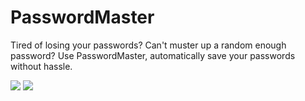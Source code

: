 # PasswordMaster
Tired of losing your passwords? Can't muster up a random enough password? Use PasswordMaster, automatically save your passwords without hassle.

![](https://i.imgur.com/ymmBZ8P.png)
![](https://i.imgur.com/kTwB3m7.png)
